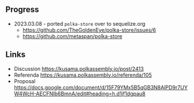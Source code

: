 ## Progress 

- 2023.03.08 - ported `polka-store` over to sequelize.org
  - https://github.com/TheGoldenEye/polka-store/issues/6
  - https://github.com/metaspan/polka-store


## Links

- Discussion https://kusama.polkassembly.io/post/2413
- Referenda https://kusama.polkassembly.io/referenda/105
- Proposal https://docs.google.com/document/d/15F79YMx5B5qGB3N8AlPD9r7UYW4WcH-AECFNIb6BmnA/edit#heading=h.d1jf1dgpau8

